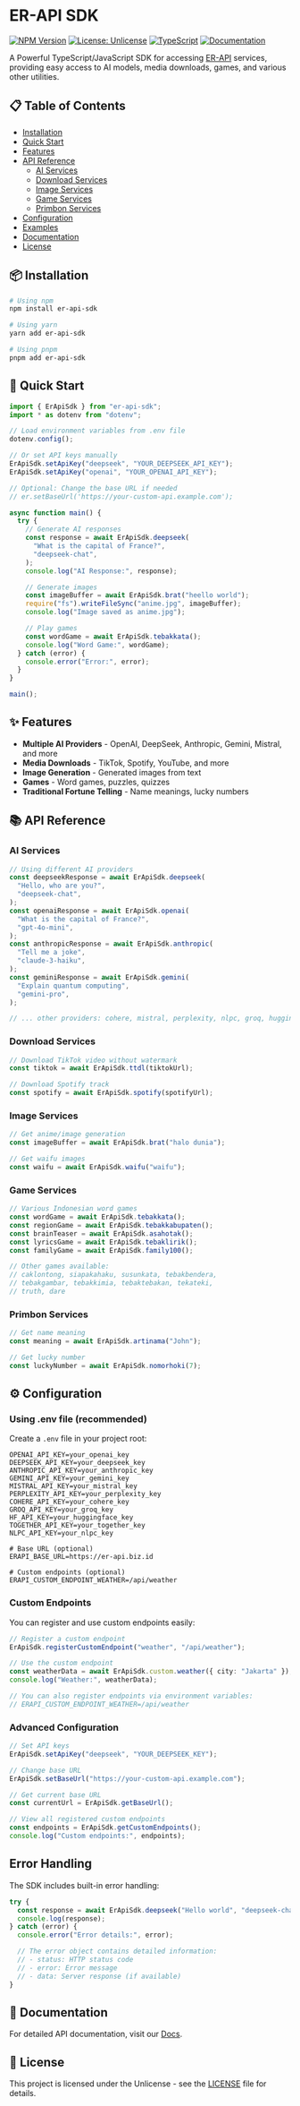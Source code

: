 # ER-API SDK

[![NPM Version](https://img.shields.io/npm/v/er-api-sdk.svg)](https://www.npmjs.com/package/er-api-sdk)
[![License: Unlicense](https://img.shields.io/badge/license-Unlicense-blue.svg)](http://unlicense.org/)
[![TypeScript](https://img.shields.io/badge/TypeScript-4.9%2B-blue)](https://www.typescriptlang.org/)
[![Documentation](https://img.shields.io/badge/docs-TypeDoc-brightgreen)](https://ernewdev0.github.io/er-api-sdk/)

A Powerful TypeScript/JavaScript SDK for accessing [ER-API](https://er-api.biz.id) services, providing easy access to AI models, media downloads, games, and various other utilities.

## 📋 Table of Contents

- [Installation](#installation)
- [Quick Start](#quick-start)
- [Features](#features)
- [API Reference](#api-reference)
  - [AI Services](#ai-services)
  - [Download Services](#download-services)
  - [Image Services](#image-services)
  - [Game Services](#game-services)
  - [Primbon Services](#primbon-services)
- [Configuration](#configuration)
- [Examples](#examples)
- [Documentation](#documentation)
- [License](#license)

## 📦 Installation

```bash
# Using npm
npm install er-api-sdk

# Using yarn
yarn add er-api-sdk

# Using pnpm
pnpm add er-api-sdk
```

## 🚀 Quick Start

```typescript
import { ErApiSdk } from "er-api-sdk";
import * as dotenv from "dotenv";

// Load environment variables from .env file
dotenv.config();

// Or set API keys manually
ErApiSdk.setApiKey("deepseek", "YOUR_DEEPSEEK_API_KEY");
ErApiSdk.setApiKey("openai", "YOUR_OPENAI_API_KEY");

// Optional: Change the base URL if needed
// er.setBaseUrl('https://your-custom-api.example.com');

async function main() {
  try {
    // Generate AI responses
    const response = await ErApiSdk.deepseek(
      "What is the capital of France?",
      "deepseek-chat",
    );
    console.log("AI Response:", response);

    // Generate images
    const imageBuffer = await ErApiSdk.brat("heello world");
    require("fs").writeFileSync("anime.jpg", imageBuffer);
    console.log("Image saved as anime.jpg");

    // Play games
    const wordGame = await ErApiSdk.tebakkata();
    console.log("Word Game:", wordGame);
  } catch (error) {
    console.error("Error:", error);
  }
}

main();
```

## ✨ Features

- **Multiple AI Providers** - OpenAI, DeepSeek, Anthropic, Gemini, Mistral, and more
- **Media Downloads** - TikTok, Spotify, YouTube, and more
- **Image Generation** - Generated images from text
- **Games** - Word games, puzzles, quizzes
- **Traditional Fortune Telling** - Name meanings, lucky numbers

## 📚 API Reference

### AI Services

```typescript
// Using different AI providers
const deepseekResponse = await ErApiSdk.deepseek(
  "Hello, who are you?",
  "deepseek-chat",
);
const openaiResponse = await ErApiSdk.openai(
  "What is the capital of France?",
  "gpt-4o-mini",
);
const anthropicResponse = await ErApiSdk.anthropic(
  "Tell me a joke",
  "claude-3-haiku",
);
const geminiResponse = await ErApiSdk.gemini(
  "Explain quantum computing",
  "gemini-pro",
);

// ... other providers: cohere, mistral, perplexity, nlpc, groq, huggingface, together
```

### Download Services

```typescript
// Download TikTok video without watermark
const tiktok = await ErApiSdk.ttdl(tiktokUrl);

// Download Spotify track
const spotify = await ErApiSdk.spotify(spotifyUrl);
```

### Image Services

```typescript
// Get anime/image generation
const imageBuffer = await ErApiSdk.brat("halo dunia");

// Get waifu images
const waifu = await ErApiSdk.waifu("waifu");
```

### Game Services

```typescript
// Various Indonesian word games
const wordGame = await ErApiSdk.tebakkata();
const regionGame = await ErApiSdk.tebakkabupaten();
const brainTeaser = await ErApiSdk.asahotak();
const lyricsGame = await ErApiSdk.tebaklirik();
const familyGame = await ErApiSdk.family100();

// Other games available:
// caklontong, siapakahaku, susunkata, tebakbendera,
// tebakgambar, tebakkimia, tebaktebakan, tekateki,
// truth, dare
```

### Primbon Services

```typescript
// Get name meaning
const meaning = await ErApiSdk.artinama("John");

// Get lucky number
const luckyNumber = await ErApiSdk.nomorhoki(7);
```

## ⚙️ Configuration

### Using .env file (recommended)

Create a `.env` file in your project root:

```
OPENAI_API_KEY=your_openai_key
DEEPSEEK_API_KEY=your_deepseek_key
ANTHROPIC_API_KEY=your_anthropic_key
GEMINI_API_KEY=your_gemini_key
MISTRAL_API_KEY=your_mistral_key
PERPLEXITY_API_KEY=your_perplexity_key
COHERE_API_KEY=your_cohere_key
GROQ_API_KEY=your_groq_key
HF_API_KEY=your_huggingface_key
TOGETHER_API_KEY=your_together_key
NLPC_API_KEY=your_nlpc_key

# Base URL (optional)
ERAPI_BASE_URL=https://er-api.biz.id

# Custom endpoints (optional)
ERAPI_CUSTOM_ENDPOINT_WEATHER=/api/weather
```

### Custom Endpoints

You can register and use custom endpoints easily:

```typescript
// Register a custom endpoint
ErApiSdk.registerCustomEndpoint("weather", "/api/weather");

// Use the custom endpoint
const weatherData = await ErApiSdk.custom.weather({ city: "Jakarta" });
console.log("Weather:", weatherData);

// You can also register endpoints via environment variables:
// ERAPI_CUSTOM_ENDPOINT_WEATHER=/api/weather
```

### Advanced Configuration

```typescript
// Set API keys
ErApiSdk.setApiKey("deepseek", "YOUR_DEEPSEEK_KEY");

// Change base URL
ErApiSdk.setBaseUrl("https://your-custom-api.example.com");

// Get current base URL
const currentUrl = ErApiSdk.getBaseUrl();

// View all registered custom endpoints
const endpoints = ErApiSdk.getCustomEndpoints();
console.log("Custom endpoints:", endpoints);
```

## Error Handling

The SDK includes built-in error handling:

```typescript
try {
  const response = await ErApiSdk.deepseek("Hello world", "deepseek-chat");
  console.log(response);
} catch (error) {
  console.error("Error details:", error);

  // The error object contains detailed information:
  // - status: HTTP status code
  // - error: Error message
  // - data: Server response (if available)
}
```

## 📖 Documentation

For detailed API documentation, visit our [Docs](https://erbots.github.io/er-api-sdk/).

## 📄 License

This project is licensed under the Unlicense - see the [LICENSE](https://github.com/ErBots/Er-Api-SDK) file for details.
